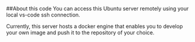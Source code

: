 ##About this code
You can access this Ubuntu server remotely using your local vs-code ssh connection.

Currently, this server hosts a docker engine that enables you to develop your own image and push it to the repository of your choice.